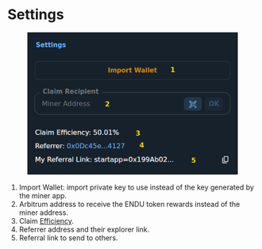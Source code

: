 # Settings

<figure><img src="../.gitbook/assets/image (4) (1).png" alt=""><figcaption></figcaption></figure>

1. Import Wallet: import private key to use instead of the key generated by the miner app.
2. Arbitrum address to receive the ENDU token rewards instead of the miner address.
3. Claim [Efficiency](../por/efficiency.md).
4. Referrer address and their explorer link.
5. Referral link to send to others.
